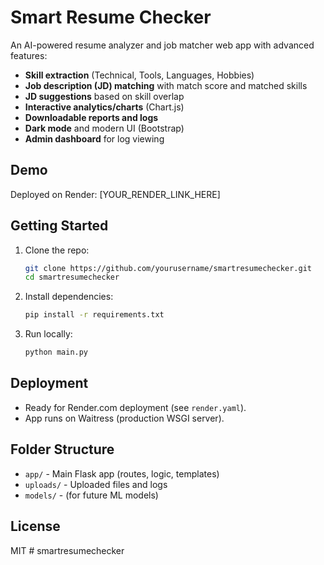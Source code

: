 # Smart Resume Checker

An AI-powered resume analyzer and job matcher web app with advanced features:

- **Skill extraction** (Technical, Tools, Languages, Hobbies)
- **Job description (JD) matching** with match score and matched skills
- **JD suggestions** based on skill overlap
- **Interactive analytics/charts** (Chart.js)
- **Downloadable reports and logs**
- **Dark mode** and modern UI (Bootstrap)
- **Admin dashboard** for log viewing

## Demo

Deployed on Render: [YOUR_RENDER_LINK_HERE]

## Getting Started

1. Clone the repo:
   ```bash
   git clone https://github.com/yourusername/smartresumechecker.git
   cd smartresumechecker
   ```
2. Install dependencies:
   ```bash
   pip install -r requirements.txt
   ```
3. Run locally:
   ```bash
   python main.py
   ```

## Deployment

- Ready for Render.com deployment (see `render.yaml`).
- App runs on Waitress (production WSGI server).

## Folder Structure
- `app/` - Main Flask app (routes, logic, templates)
- `uploads/` - Uploaded files and logs
- `models/` - (for future ML models)

## License
MIT
#   s m a r t r e s u m e c h e c k e r 
 
 